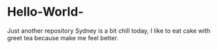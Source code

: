 # Hello-World-
Just another repository
Sydney is a bit chill today, I like to eat cake with greet tea because make me feel better.
